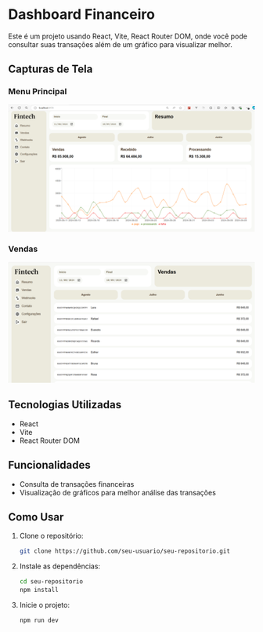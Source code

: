 # Dashboard Financeiro

Este é um projeto usando React, Vite, React Router DOM, onde você pode consultar suas transações além de um gráfico para visualizar melhor.

## Capturas de Tela

### Menu Principal
![Descrição da Imagem](./src/assets/readMe-img/menu-principal.png)

### Vendas
![Descrição da Imagem](./src/assets/readMe-img/vendas.png)

## Tecnologias Utilizadas

- React
- Vite
- React Router DOM

## Funcionalidades

- Consulta de transações financeiras
- Visualização de gráficos para melhor análise das transações

## Como Usar

1. Clone o repositório:
    ```bash
    git clone https://github.com/seu-usuario/seu-repositorio.git
    ```
2. Instale as dependências:
    ```bash
    cd seu-repositorio
    npm install
    ```
3. Inicie o projeto:
    ```bash
    npm run dev
    ```